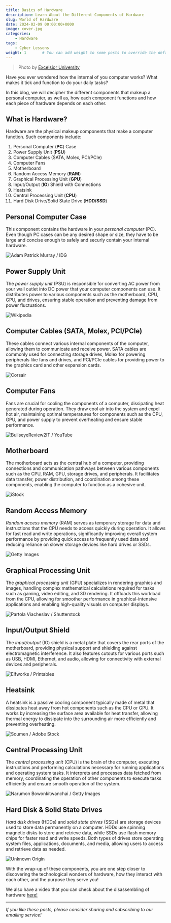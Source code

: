 ```yaml
---
title: Basics of Hardware
description: Learn About the Different Components of Hardware
slug: World of Hardware
date: 2024-02-09 00:00:00+0000
image: cover.jpg
categories:
    - Hardware
tags:
    - Cyber Lessons
weight: 1       # You can add weight to some posts to override the default sorting (date descending)
---
```


> Photo by [Excelsior University](https://www.excelsior.edu/article/career-spotlight-computer-hardware-engineer/)

Have you ever wondered how the internal of you computer works? What makes it tick and function to do your daily tasks? 

In this blog, we will decipher the different components that makeup a personal computer, as well as, how each component functions and how each piece of hardware depends on each other.


## What is Hardware?

Hardware are the physical makeup components that make a computer function. Such components include:
1. Personal Computer (**PC**) Case
2. Power Supply Unit (**PSU**)
3. Computer Cables (SATA, Molex, PCI/PCIe)
4. Computer Fans
5. Motherboard
6. Random Access Memory (**RAM**)
7. Graphical Processing Unit (**GPU**)
8. Input/Output (**IO**) Shield with Connections
9. Heatsink
10. Central Processing Unit (**CPU**)
11. Hard Disk Drive/Solid State Drive (**HDD/SSD**)

## Personal Computer Case

This component contains the hardware in your *personal computer* (PC). Even though PC cases can be any desired shape or size, they have to be large and concise enough to safely and securly contain your internal hardware.

![Adam Patrick Murray / IDG](doc-pictures/pc-case.png)

## Power Supply Unit

The *power supply unit* (PSU) is responsible for converting AC power from your wall outlet into DC power that your computer components can use. It distributes power to various components such as the motherboard, CPU, GPU, and drives, ensuring stable operation and preventing damage from power fluctuations.

![Wikipedia](doc-pictures/pc-psu.png)

## Computer Cables (SATA, Molex, PCI/PCIe)

These cables connect various internal components of the computer, allowing them to communicate and receive power. SATA cables are commonly used for connecting storage drives, Molex for powering peripherals like fans and drives, and PCI/PCIe cables for providing power to the graphics card and other expansion cards.

![Corsair](doc-pictures/pc-cables.png)

## Computer Fans

Fans are crucial for cooling the components of a computer, dissipating heat generated during operation. They draw cool air into the system and expel hot air, maintaining optimal temperatures for components such as the CPU, GPU, and power supply to prevent overheating and ensure stable performance.

![BullseyeReview2IT / YouTube](doc-pictures/pc-fans.png)

## Motherboard

The motherboard acts as the central hub of a computer, providing connections and communication pathways between various components such as the CPU, RAM, GPU, storage drives, and peripherals. It facilitates data transfer, power distribution, and coordination among these components, enabling the computer to function as a cohesive unit.

![iStock](doc-pictures/pc-motherboard.png)

## Random Access Memory

*Random access memory* (RAM) serves as temporary storage for data and instructions that the CPU needs to access quickly during operation. It allows for fast read and write operations, significantly improving overall system performance by providing quick access to frequently used data and reducing reliance on slower storage devices like hard drives or SSDs.

![Getty Images](doc-pictures/pc-ram.png)

## Graphical Processing Unit

The *graphical processing unit* (GPU) specializes in rendering graphics and images, handling complex mathematical calculations required for tasks such as gaming, video editing, and 3D rendering. It offloads this workload from the CPU, allowing for smoother performance in graphical-intensive applications and enabling high-quality visuals on computer displays.

![Partola Viacheslav / Shutterstock](doc-pictures/pc-gpu.png)

## Input/Output Shield

The *input/output* (IO) shield is a metal plate that covers the rear ports of the motherboard, providing physical support and shielding against electromagnetic interference. It also features cutouts for various ports such as USB, HDMI, Ethernet, and audio, allowing for connectivity with external devices and peripherals.

![Elfworks / Printables](doc-pictures/pc-io.png)

## Heatsink

A heatsink is a passive cooling component typically made of metal that dissipates heat away from hot components such as the CPU or GPU. It works by increasing the surface area available for heat transfer, allowing thermal energy to dissipate into the surrounding air more efficiently and preventing overheating.

![Soumen / Adobe Stock](doc-pictures/pc-heatsink.png)

## Central Processing Unit

The *central processing unit* (CPU) is the brain of the computer, executing instructions and performing calculations necessary for running applications and operating system tasks. It interprets and processes data fetched from memory, coordinating the operation of other components to execute tasks efficiently and ensure smooth operation of the system.

![Narumon Bowonkitwanchai / Getty Images](doc-pictures/pc-cpu.png)

## Hard Disk & Solid State Drives

*Hard disk drives* (HDDs) and *solid state drives* (SSDs) are storage devices used to store data permanently on a computer. HDDs use spinning magnetic disks to store and retrieve data, while SSDs use flash memory chips for faster read and write speeds. Both types of drives store operating system files, applications, documents, and media, allowing users to access and retrieve data as needed.

![Unknown Origin](doc-pictures/pc-ssd-hdd.png)

With the wrap-up of these components, you are one step closer to discovering the technological wonders of hardware, how they interact with each other, and the purpose they serve you!

We also have a video that you can check about the disassembling of hardware [here!](https://www.youtube.com/watch?v=AztQEPDraKQ&t=10s)

---

*If you like these posts, please consider sharing and subscribing to our emailing service!*